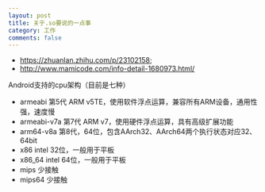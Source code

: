 ```yaml
---
layout: post
title: 关于.so要说的一点事 
category: 工作
comments: false
---
```

  
* <https://zhuanlan.zhihu.com/p/23102158>;
* <http://www.mamicode.com/info-detail-1680973.html/>

Android支持的cpu架构（目前是七种）
	
* armeabi	第5代 ARM v5TE，使用软件浮点运算，兼容所有ARM设备，通用性强，速度慢
* armeabi-v7a	第7代 ARM v7，使用硬件浮点运算，具有高级扩展功能
* arm64-v8a	第8代，64位，包含AArch32、AArch64两个执行状态对应32、64bit
* x86	intel 32位，一般用于平板
* x86_64	intel 64位，一般用于平板
* mips	少接触
* mips64	少接触